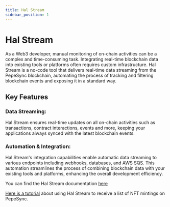 ```yaml
---
title: Hal Stream
sidebar_position: 1
---
```


# Hal Stream

As a Web3 developer, manual monitoring of on-chain activities can be a complex and time-consuming task. Integrating real-time blockchain data into existing tools or platforms often requires custom infrastructure. Hal Stream is a no-code tool that delivers real-time data streaming from the PepeSync blockchain, automating the process of tracking and filtering blockchain events and exposing it in a standard way.

## Key Features

### Data Streaming:

Hal Stream ensures real-time updates on all on-chain activities such as transactions, contract interactions, events and more, keeping your applications always synced with the latest blockchain events.

### Automation & Integration:

Hal Stream's integration capabilities enable automatic data streaming to various endpoints including webhooks, databases, and AWS SQS. This automation streamlines the process of combining blockchain data with your existing tools and platforms, enhancing the overall development efficiency.

You can find the Hal Stream documentation [here](https://docs.hal.xyz/docs "Hal Stream documentation")

[Here is a tutorial](/blog/track-nft-minting-hal-stream) about using Hal Stream to receive a list of NFT mintings on PepeSync.
